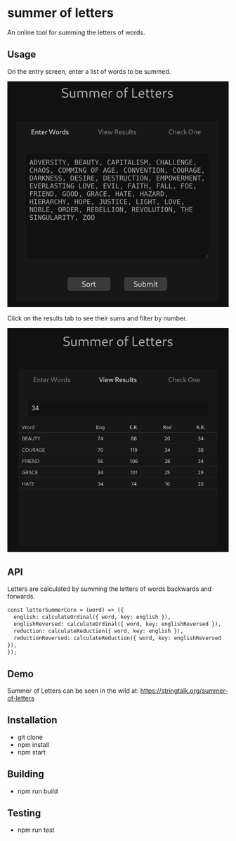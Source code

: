 # summer of letters

An online tool for summing the letters of words.

## Usage

On the entry screen, enter a list of words to be summed.

![summer-of-letters-entry](summer-of-letters-entry.png)

Click on the results tab to see their sums and filter by number.

![summer-of-letters-results-filter](summer-of-letters-results-filter.png)

## API

Letters are calculated by summing the letters of words backwards and forwards.

```
const letterSummerCore = (word) => ({
  english: calculateOrdinal({ word, key: english }),
  englishReversed: calculateOrdinal({ word, key: englishReversed }),
  reduction: calculateReduction({ word, key: english }),
  reductionReversed: calculateReduction({ word, key: englishReversed }),
});

```

## Demo

Summer of Letters can be seen in the wild at: https://stringtalk.org/summer-of-letters

## Installation

-   git clone
-   npm install
-   npm start

## Building

-   npm run build

## Testing

-   npm run test
